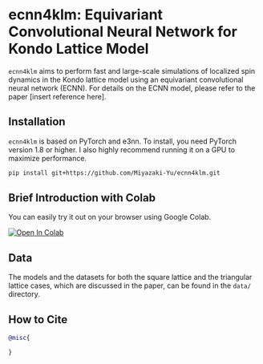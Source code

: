 # ecnn4klm: Equivariant Convolutional Neural Network for Kondo Lattice Model

`ecnn4klm` aims to perform fast and large-scale simulations of localized spin dynamics in the Kondo lattice model using an equivariant convolutional neural network (ECNN). For details on the ECNN model, please refer to the paper [insert reference here].

## Installation

`ecnn4klm` is based on PyTorch and e3nn. To install, you need PyTorch version 1.8 or higher. I also highly recommend running it on a GPU to maximize performance.

```bash
pip install git+https://github.com/Miyazaki-Yu/ecnn4klm.git
```

## Brief Introduction with Colab

You can easily try it out on your browser using Google Colab.

[![Open In Colab](https://colab.research.google.com/assets/colab-badge.svg)](http://colab.research.google.com/github/Miyazaki-Yu/blob/main/notebook/ecnn_test.ipynb)

## Data

The models and the datasets for both the square lattice and the triangular lattice cases, which are discussed in the paper, can be found in the `data/` directory.

## How to Cite

```bibtex
@misc{

}
```
